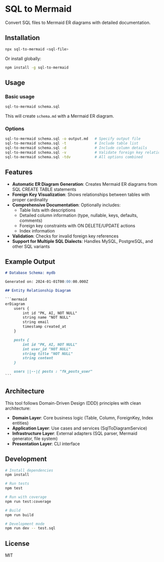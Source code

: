 # SQL to Mermaid

Convert SQL files to Mermaid ER diagrams with detailed documentation.

## Installation

```bash
npx sql-to-mermaid <sql-file>
```

Or install globally:

```bash
npm install -g sql-to-mermaid
```

## Usage

### Basic usage

```bash
sql-to-mermaid schema.sql
```

This will create `schema.md` with a Mermaid ER diagram.

### Options

```bash
sql-to-mermaid schema.sql -o output.md   # Specify output file
sql-to-mermaid schema.sql -t             # Include table list
sql-to-mermaid schema.sql -d             # Include column details
sql-to-mermaid schema.sql -v             # Validate foreign key relations
sql-to-mermaid schema.sql -tdv           # All options combined
```

## Features

- **Automatic ER Diagram Generation**: Creates Mermaid ER diagrams from SQL CREATE TABLE statements
- **Foreign Key Visualization**: Shows relationships between tables with proper cardinality
- **Comprehensive Documentation**: Optionally includes:
  - Table lists with descriptions
  - Detailed column information (type, nullable, keys, defaults, comments)
  - Foreign key constraints with ON DELETE/UPDATE actions
  - Index information
- **Validation**: Checks for invalid foreign key references
- **Support for Multiple SQL Dialects**: Handles MySQL, PostgreSQL, and other SQL variants

## Example Output

```markdown
# Database Schema: mydb

Generated on: 2024-01-01T00:00:00.000Z

## Entity Relationship Diagram

​```mermaid
erDiagram
    users {
        int id "PK, AI, NOT NULL"
        string name "NOT NULL"
        string email
        timestamp created_at
    }

    posts {
        int id "PK, AI, NOT NULL"
        int user_id "NOT NULL"
        string title "NOT NULL"
        string content
    }

    users ||--|{ posts : "fk_posts_user"
​```
```

## Architecture

This tool follows Domain-Driven Design (DDD) principles with clean architecture:

- **Domain Layer**: Core business logic (Table, Column, ForeignKey, Index entities)
- **Application Layer**: Use cases and services (SqlToDiagramService)
- **Infrastructure Layer**: External adapters (SQL parser, Mermaid generator, file system)
- **Presentation Layer**: CLI interface

## Development

```bash
# Install dependencies
npm install

# Run tests
npm test

# Run with coverage
npm run test:coverage

# Build
npm run build

# Development mode
npm run dev -- test.sql
```

## License

MIT